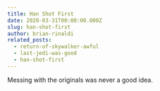 ```yaml
---
title: Han Shot First
date: 2020-03-31T00:00:00.000Z
slug: han-shot-first
author: brian-rinaldi
related_posts:
  - return-of-skywalker-awful
  - last-jedi-was-good
  - han-shot-first
---
```


Messing with the originals was never a good idea.